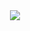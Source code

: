 <!-- header -->
<div align=center>
	<img src="https://capsule-render.vercel.app/api?type=waving&color=FFF8DC&height=300&section=header&text=CHOIINCHAN&fontSize=90&fontColor=#000000&animation=fadeIn" />	
</div>
<br>

<!--
**dlscks/dlscks** is a ✨ _special_ ✨ repository because its `README.md` (this file) appears on your GitHub profile.

Here are some ideas to get you started:

- 🔭 I’m currently working on ...
- 🌱 I’m currently learning ...
- 👯 I’m looking to collaborate on ...
- 🤔 I’m looking for help with ...
- 💬 Ask me about ...
- 📫 How to reach me: ...
- 😄 Pronouns: ...
- ⚡ Fun fact: ...
-->
